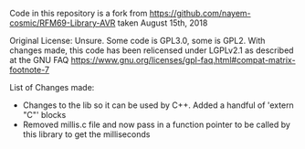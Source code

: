
Code in this repository is a fork from https://github.com/nayem-cosmic/RFM69-Library-AVR taken August 15th, 2018

Original License: Unsure. Some code is GPL3.0, some is GPL2.
With changes made, this code has been relicensed under LGPLv2.1 as described at the GNU FAQ https://www.gnu.org/licenses/gpl-faq.html#compat-matrix-footnote-7

List of Changes made:

- Changes to the lib so it can be used by C++. Added a handful of 'extern "C"' blocks
- Removed millis.c file and now pass in a function pointer to be called by this library to get the milliseconds

